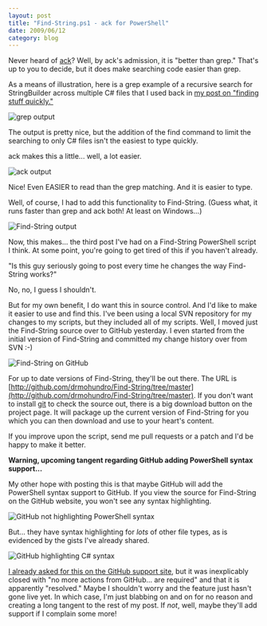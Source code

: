 ```yaml
---
layout: post
title: "Find-String.ps1 - ack for PowerShell"
date: 2009/06/12
category: blog
---
```


Never heard of [ack](http://betterthangrep.com/)? Well, by ack's admission, it is "better than grep." That's up to you to decide, but it does make searching code easier than grep. 

As a means of illustration, here is a grep example of a recursive search for StringBuilder across multiple C# files that I used back in [my post on "finding stuff quickly."](/blog/2009/05/12/finding-stuff-quickly-or-searching-through-code-effectively/) 

![grep output](https://s3.amazonaws.com/mohundro/blog/WindowsLiveWriter/Findingstuffquicklyorsearchingthroughcod_BD54/image_thumb_5.png)

The output is pretty nice, but the addition of the find command to limit the searching to only C# files isn't the easiest to type quickly. 

ack makes this a little... well, a lot easier. 

![ack output](https://s3.amazonaws.com/mohundro/blog/WindowsLiveWriter/FindString.ps1ackforPowerShell_7013/image_2.png)

Nice! Even EASIER to read than the grep matching. And it is easier to type. 

Well, of course, I had to add this functionality to Find-String. (Guess what, it runs faster than grep and ack both! At least on Windows...) 

![Find-String output](https://s3.amazonaws.com/mohundro/blog/WindowsLiveWriter/FindString.ps1ackforPowerShell_7013/image_4.png)

Now, this makes... the third post I've had on a Find-String PowerShell script I think. At some point, you're going to get tired of this if you haven't already.

"Is this guy seriously going to post every time he changes the way Find-String works?"

No, no, I guess I shouldn't. 

But for my own benefit, I do want this in source control. And I'd like to make it easier to use and find this. I've been using a local SVN repository for my changes to my scripts, but they included all of my scripts. Well, I moved just the Find-String source over to GitHub yesterday. I even started from the initial version of Find-String and committed my change history over from SVN :-) 

![Find-String on GitHub](https://s3.amazonaws.com/mohundro/blog/WindowsLiveWriter/FindString.ps1ackforPowerShell_7013/image_6.png)

For up to date versions of Find-String, they'll be out there. The URL is [http://github.com/drmohundro/Find-String/tree/master](http://github.com/drmohundro/Find-String/tree/master). If you don't want to install [git](http://www.git-scm.com/) to check the source out, there is a big download button on the project page. It will package up the current version of Find-String for you which you can then download and use to your heart's content. 

If you improve upon the script, send me pull requests or a patch and I'd be happy to make it better. 

**Warning, upcoming tangent regarding GitHub adding PowerShell syntax support...**

My other hope with posting this is that maybe GitHub will add the PowerShell syntax support to GitHub. If you view the source for Find-String on the GitHub website, you won't see any syntax highlighting. 

![GitHub not highlighting PowerShell syntax](https://s3.amazonaws.com/mohundro/blog/WindowsLiveWriter/FindString.ps1ackforPowerShell_7013/image_8.png)

But... they have syntax highlighting for *lots* of other file types, as is evidenced by the gists I've already shared. 

![GitHub highlighting C# syntax](https://s3.amazonaws.com/mohundro/blog/WindowsLiveWriter/FindString.ps1ackforPowerShell_7013/image_10.png)

[I already asked for this on the GitHub support site](http://support.github.com/discussions/feature-requests/327-powershell-as-a-support-language#comment_134001), but it was inexplicably closed with "no more actions from GitHub... are required" and that it is apparently "resolved." Maybe I shouldn't worry and the feature just hasn't gone live yet. In which case, I'm just blabbing on and on for no reason and creating a long tangent to the rest of my post. If *not*, well, maybe they'll add support if I complain some more!

